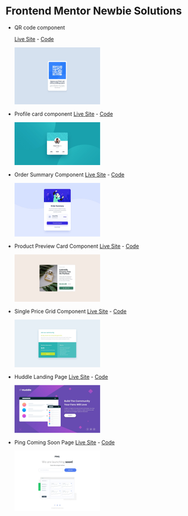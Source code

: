 # Frontend Mentor Newbie Solutions

- QR code component

  [Live Site](https://qr-card-solution.netlify.app) - [Code](https://github.com/amansgz/frontend-newbie-solutions/tree/main/qr-code-component)
  <div>
    <img src="./qr-code-component/assets/desktop-design.jpg" alt="Single price grid component desktop design" width="230">
  </div>

- Profile card component
  [Live Site](https://profile-card-solution-css.netlify.app) - [Code](https://github.com/amansgz/frontend-newbie-solutions/tree/main/profile-card-component)
  <div>
    <img src="./profile-card-component/assets/desktop-design.jpg" alt="Single price grid component desktop design" width="230">
  </div>

- Order Summary Component
  [Live Site](https://order-summary-solution-css.netlify.app) - [Code](https://github.com/amansgz/frontend-newbie-solutions/tree/main/order-summary-component)
  <div>
    <img src="./order-summary-component/assets/desktop-design.jpg" alt="Single price grid component desktop design" width="230">
  </div>

- Product Preview Card Component
  [Live Site]() - [Code](https://github.com/amansgz/frontend-newbie-solutions/tree/main/product-preview-card-component)
  <div>
    <img src="./product-preview-card-component/assets/desktop-design.jpg" alt="Single price grid component desktop design" width="230">
  </div>

- Single Price Grid Component
  [Live Site](https://single-price-grid-solution-css.netlify.app) - [Code](https://github.com/amansgz/frontend-newbie-solutions/tree/main/single-price-grid-component)
  <div>
    <img src="./single-price-grid-component/assets/desktop-design.jpg" alt="Single price grid component desktop design" width="230">
  </div>

- Huddle Landing Page
  [Live Site](https://huddle-landing-page-solution-css.netlify.app) - [Code](https://github.com/amansgz/frontend-newbie-solutions/tree/main/huddle-landing-page)
  <div>
    <img src="./huddle-landing-page/assets/images/desktop-design.jpg" alt="Single price grid component desktop design" width="230">
  </div>

- Ping Coming Soon Page
  [Live Site]() - [Code](https://github.com/amansgz/frontend-newbie-solutions/tree/main/ping-soming-soon-page)
  <div>
    <img src="./ping-coming-soon-page/assets/desktop-design.jpg" alt="Single price grid component desktop design" width="230">
  </div>
